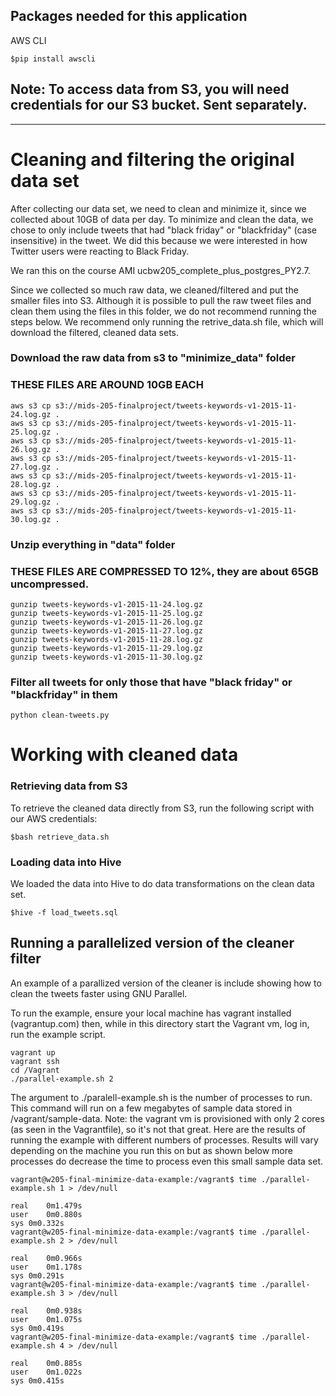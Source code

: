 ## Packages needed for this application
AWS CLI

```$pip install awscli```

## Note: To access data from S3, you will need credentials for our S3 bucket. Sent separately.
------------------------------
# Cleaning and filtering the original data set
After collecting our data set, we need to clean and minimize it, since we collected about 10GB of data per day.  To minimize and clean the data, we chose to only include tweets that had "black friday" or "blackfriday" (case insensitive) in the tweet. We did this because we were interested in how Twitter users were reacting to Black Friday.

We ran this on the course AMI ucbw205_complete_plus_postgres_PY2.7.

Since we collected so much raw data, we cleaned/filtered and put the smaller files into S3. Although it is possible to pull the raw tweet files and clean them using the files in this folder, we do not recommend running the steps below. We recommend only running the retrive_data.sh file, which will download the filtered, cleaned data sets.

### Download the raw data from s3 to "minimize_data" folder
### THESE FILES ARE AROUND 10GB EACH
```
aws s3 cp s3://mids-205-finalproject/tweets-keywords-v1-2015-11-24.log.gz .
aws s3 cp s3://mids-205-finalproject/tweets-keywords-v1-2015-11-25.log.gz .
aws s3 cp s3://mids-205-finalproject/tweets-keywords-v1-2015-11-26.log.gz .
aws s3 cp s3://mids-205-finalproject/tweets-keywords-v1-2015-11-27.log.gz .
aws s3 cp s3://mids-205-finalproject/tweets-keywords-v1-2015-11-28.log.gz .
aws s3 cp s3://mids-205-finalproject/tweets-keywords-v1-2015-11-29.log.gz .
aws s3 cp s3://mids-205-finalproject/tweets-keywords-v1-2015-11-30.log.gz .
```

### Unzip everything in "data" folder
### THESE FILES ARE COMPRESSED TO 12%, they are about 65GB uncompressed.
```
gunzip tweets-keywords-v1-2015-11-24.log.gz
gunzip tweets-keywords-v1-2015-11-25.log.gz
gunzip tweets-keywords-v1-2015-11-26.log.gz
gunzip tweets-keywords-v1-2015-11-27.log.gz
gunzip tweets-keywords-v1-2015-11-28.log.gz
gunzip tweets-keywords-v1-2015-11-29.log.gz
gunzip tweets-keywords-v1-2015-11-30.log.gz
```

### Filter all tweets for only those that have "black friday" or "blackfriday" in them
```python clean-tweets.py```

# Working with cleaned data
### Retrieving data from S3
To retrieve the cleaned data directly from S3, run the following script with our AWS credentials:

```$bash retrieve_data.sh```

### Loading data into Hive
We loaded the data into Hive to do data transformations on the clean data set.

```$hive -f load_tweets.sql```

## Running a parallelized version of the cleaner filter

An example of a parallized version of the cleaner is include showing how to clean
the tweets faster using GNU Parallel.

To run the example, ensure your local machine has vagrant installed (vagrantup.com)
then, while in this directory start the Vagrant vm, log in, run the example script.

    vagrant up
    vagrant ssh
    cd /Vagrant
    ./parallel-example.sh 2

The argument to ./paralell-example.sh is the number of processes to run. This command
will run on a few megabytes of sample data stored in /vagrant/sample-data. Note: the vagrant vm
is provisioned with only 2 cores (as seen in the Vagrantfile), so it's not that great.
Here are the results of running the example with different numbers of processes. Results will vary depending on
the machine you run this on but as shown below more processes do decrease the time to
process even this small sample data set.

    vagrant@w205-final-minimize-data-example:/vagrant$ time ./parallel-example.sh 1 > /dev/null

    real	0m1.479s
    user	0m0.880s
    sys	0m0.332s
    vagrant@w205-final-minimize-data-example:/vagrant$ time ./parallel-example.sh 2 > /dev/null

    real	0m0.966s
    user	0m1.178s
    sys	0m0.291s
    vagrant@w205-final-minimize-data-example:/vagrant$ time ./parallel-example.sh 3 > /dev/null

    real	0m0.938s
    user	0m1.075s
    sys	0m0.419s
    vagrant@w205-final-minimize-data-example:/vagrant$ time ./parallel-example.sh 4 > /dev/null

    real	0m0.885s
    user	0m1.022s
    sys	0m0.415s
